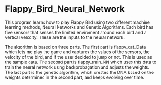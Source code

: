 # Flappy_Bird_Neural_Network


This program learns how to play Flappy Bird using two different machine learning methods, Neural Networks and Genetic Algorithms. Each bird has five sensors that senses the limited enviroment around each bird and a vertical velocity. These are the inputs to the neural network.

The algorithm is based on three parts. The first part is flappy_get_Data which lets me play the game and captures the values of the sensors, the velocity of the bird, and if the user decided to jump or not. This is used as the sample data. The second part is flappy_train_NN which uses this data to train the neural network using backprobagation and adjusts the weights. The last part is the genetic algorithm, which creates the DNA based on the weights determined in the second part, and keeps evolving over time.
